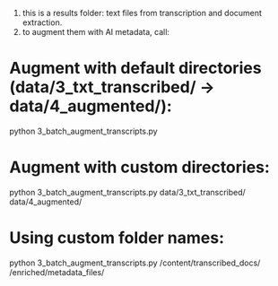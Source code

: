 1. this is a results folder: text files from transcription and document extraction.
2. to augment them with AI metadata, call:

# Augment with default directories (data/3_txt_transcribed/ -> data/4_augmented/):
python 3_batch_augment_transcripts.py

# Augment with custom directories:
python 3_batch_augment_transcripts.py data/3_txt_transcribed/ data/4_augmented/

# Using custom folder names:
python 3_batch_augment_transcripts.py /content/transcribed_docs/ /enriched/metadata_files/